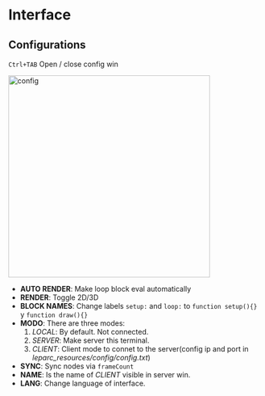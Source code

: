 # Interface

## Configurations

`Ctrl+TAB` Open / close config win

<img src="http://andressenn.com/leparc-lc/interfaz/en/config-d.jpg" alt="config" width="400">

- **AUTO RENDER**: Make loop block eval automatically
- **RENDER**: Toggle 2D/3D
- **BLOCK NAMES**: Change labels `setup:` and `loop:` to `function setup(){}` y `function draw(){}`
- **MODO**: There are three modes:
    1. *LOCAL*: By default. Not connected.
    2. *SERVER*: Make server this terminal.
    3. *CLIENT*: Client mode to connet to the server(config ip and port in *leparc_resources/config/config.txt*)
- **SYNC**: Sync nodes via `frameCount`
- **NAME**: Is the name of *CLIENT* visible in server win.
- **LANG**: Change language of interface.
